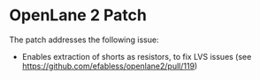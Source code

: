 # OpenLane 2 Patch

The patch addresses the following issue:

- Enables extraction of shorts as resistors, to fix LVS issues (see https://github.com/efabless/openlane2/pull/119)

